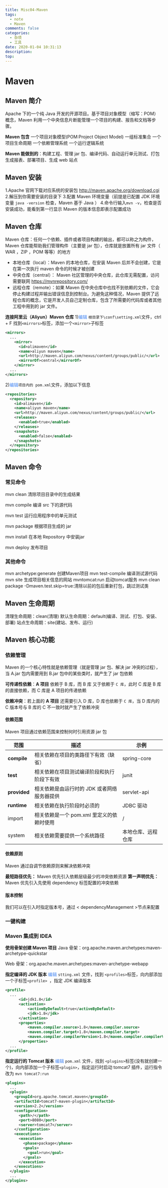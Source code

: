 ```yaml
---
title: Misc04-Maven
tags:
  - note
  - Maven
comments: false
categories:
  - 杂项
  - 工具
date: 2020-01-04 10:31:13
description:
top:
---
```


# Maven

## Maven 简介
Apache 下的一个纯 Java 开发的开源项目。基于项目对象模型（缩写：POM）概念，Maven 利用一个中央信息片断能管理一个项目的构建、报告和文档等步骤。

**Maven 包含**
一个项目对象模型(POM:Project Object Model)
一组标准集合
一个项目生命周期
一个依赖管理系统
一个运行逻辑系统

**Maven 能做到的**：构建工程、管理 jar 包、编译代码、自动运行单元测试、打包生成报表、部署项目、生成 web 站点

## Maven 安装

1.Apache 官网下载对应系统的安装包 http://maven.apache.org/download.cgi
2.解压到你需要安装的目录下
3.配置 Maven 环境变量（前提是已配置 JDK 环境变量 `java -version` 检查，Maven 基于 Java ）
4.命令行输入`mvn -v`，检查是否安装成功，能看到第一行显示 Maven 的版本信息即表示配置成功

## Maven 仓库
Maven 仓库：任何一个依赖、插件或者项目构建的输出，都可以称之为构件，Maven 仓库能帮助我们管理构件（主要是 jar 包），仓库就是放置所有 jar 文件（ WAR ，ZIP ，POM 等等）的地方

* 本地仓库（local）：Maven 的本地仓库，在安装 Maven 后并不会创建，它是在第一次执行 maven 命令的时候才被创建
* 中央仓库（central）： Maven 社区管理的中央仓库，此仓库无需配置，访问需要联网 https://mvnrepository.com/
* 远程仓库（remote）：如果 Maven 在中央仓库中也找不到依赖的文件，它会停止构建过程并输出错误信息到控制台。为避免这种情况，Maven 提供了远程仓库的概念，它是开发人员自己定制仓库，包含了所需要的代码库或者其他工程中用到的 jar 文件。

**连接阿里云（Aliyun）Maven 仓库**
1)<label style="color:#4285f4">编辑</label>  `根目录下\conf\setting.xml`文件，ctrl + F 找到`<mirrors>`标签，添加一个`<mirror>`子标签
```xml
<mirrors>
  ...
    <mirror>
      <id>alimaven</id>
      <name>aliyun maven</name>
      <url>http://maven.aliyun.com/nexus/content/groups/public/</url>
      <mirrorOf>central</mirrorOf>        
    </mirror>
  ...
</mirrors>
```

2)<label style="color:#4285f4">编辑</label>`项目内的 pom.xml`文件，添加以下信息
```xml
<repositories>  
  <repository>  
    <id>alimaven</id>  
    <name>aliyun maven</name>  
    <url>http://maven.aliyun.com/nexus/content/groups/public/</url>  
    <releases>  
      <enabled>true</enabled>  
    </releases>  
    <snapshots>  
      <enabled>false</enabled>  
    </snapshots>  
  </repository>  
</repositories>
```

## Maven 命令

### 常见命令

mvn clean 清除项目目录中的生成结果

mvn compile 编译 src 下的源代码

mvn test 运行应用程序中的单元测试

mvn package 根据项目生成的 jar

mvn install 在本地 Repository 中安装jar

mvn deploy 发布项目

### 其他命令

mvn archetype:generate 创建Maven项目
mvn test-compile 编译测试源代码
mvn site 生成项目相关信息的网站
mvntomcat:run 启动tomcat服务
mvn clean package -Dmaven.test.skip=true:清除以前的包后重新打包，跳过测试类


## Maven 生命周期

清理生命周期：clean(清理)
默认生命周期：default(编译、测试、打包、安装、部署)
站点生命周期：site(建站、发布、运行)

## Maven 核心功能
### 依赖管理

Maven 的一个核心特性就是依赖管理（就是管理 jar 包、解决 jar 冲突的过程），当 A.jar 包内需要用到 B.jar 包中的某些类时，就产生了 jar 包依赖

**可传递性依赖**：**A 项目** 依赖于 B 库，而 B 库 又于依赖于 `C 库`，此时 C 库是 B 库的直接依赖，而 C 库是 A 项目的传递依赖

**依赖冲突**：若上面的 **A 项目** 还需要引入 D 库，D 库也依赖于 `C 库`，当 D 库内的 C 版本号与 B 库的 C 不一致时就产生了依赖冲突


#### 依赖范围

Maven 项目通过依赖范围来控制何时引用资源 jar 包

|范围|描述|示例|
|-----------|--------------|--|
|**compile** |相关依赖在项目的类路径下有效（缺省）| spring-core|
|**test**| 相关依赖在项目测试编译阶段和执行阶段下有效 |junit|
|**provided**| 相关依赖是由运行时的 JDK 或者网络服务器提供|servlet-api|
|**runtime**|相关依赖在执行阶段时必须的|JDBC 驱动|
|import|相关依赖是一个 pom.xml 里定义的依赖时使用|/|
|system| 相关依赖需要提供一个系统路径| 本地仓库、远程仓库 |

#### 依赖原则

Maven 通过自调节依赖原则来解决依赖冲突

**最短路径优先：** Maven 优先引入依赖层级最少的冲突依赖资源
**第一声明优先：** Maven 优先引入先使用 dependency 标签配置的冲突依赖

#### 版本控制

我们可以在引入时指定版本号，通过 < dependencyManagement >节点来配置

### 一键构建 


### Maven 集成到 IDEA

**使用骨架创建 Maven 项目**
Java 骨架：org.apache.maven.archetypes:maven-archetype-quickstar

Web 骨架：org.apache.maven.archetypes:maven-archetype-webapp

**指定编译的 JDK 版本**
<label style="color:#4285f4">编辑</label> `stting.xml` 文件，找到 `<profiles>`标签，向内部添加一个子标签`<profile> `，指定 JDK 编译版本

```xml
<profile>
  ...
      <id>jdk1.8</id>
      <activation>  
          <activeByDefault>true</activeByDefault>  
          <jdk>1.8</jdk>  
      </activation>  
      <properties>  
          <maven.compiler.source>1.8</maven.compiler.source>  
          <maven.compiler.target>1.8</maven.compiler.target>  
          <maven.compiler.compilerVersion>1.8</maven.compiler.compilerVersion>  
      </properties>
  ... 
</profile> 
```

**指定运行的 Tomcat 版本**
<label style="color:#4285f4">编辑</label> `pom.xml` 文件，找到 `<plugins>`标签(没有就创建一个)，向内部添加一个子标签`<plugin>`，指定运行时启动 tomcat7 插件，运行指令改为 `mvn tomcat7:run`
```xml
<plugins>
  ...
  <plugin>
    <groupId>org.apache.tomcat.maven</groupId>
    <artifactId>tomcat7-maven-plugin</artifactId>
    <version>2.2</version>
    <configuration>
      <path>/</path>
      <port>8080</port>
      <server>tomcat7</server>
    </configuration>
    <executions>
      <execution>
        <phase>package</phase>
        <goals>
          <goal>run</goal>
        </goals>
      </execution>
    </executions>
  </plugin>
  ...
</plugins>
```